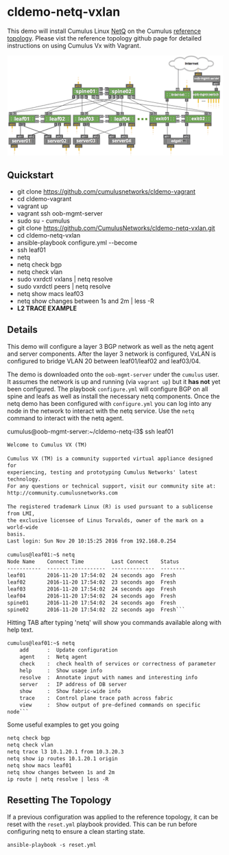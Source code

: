 # cldemo-netq-vxlan

This demo will install Cumulus Linux [NetQ](https://docs.cumulusnetworks.com/display/DOCS/Using+netq+to+Troubleshoot+the+Network) on the Cumulus [reference topology](https://github.com/cumulusnetworks/cldemo-vagrant). Please vist the reference topology github page for detailed instructions on using Cumulus Vx with Vagrant.

![Cumulus Reference Topology](https://github.com/CumulusNetworks/cldemo-vagrant/raw/master/cldemo_topology.png)

Quickstart
------------------------
* git clone https://github.com/cumulusnetworks/cldemo-vagrant
* cd cldemo-vagrant
* vagrant up
* vagrant ssh oob-mgmt-server
* sudo su - cumulus
* git clone https://github.com/CumulusNetworks/cldemo-netq-vxlan.git
* cd cldemo-netq-vxlan
* ansible-playbook configure.yml --become
* ssh leaf01
* netq
* netq check bgp
* netq check vlan
* sudo vxrdctl  vxlans | netq resolve
* sudo vxrdctl  peers | netq resolve
* netq show macs leaf03
* netq show changes between 1s and 2m | less -R
* **L2 TRACE EXAMPLE**

Details
------------------------

This demo will configure a layer 3 BGP network as well as the netq agent and server components. After the layer 3 network is configured, VxLAN is configured to bridge VLAN 20 between leaf01/leaf02 and leaf03/04. 

The demo is downloaded onto the `oob-mgmt-server` under the `cumulus` user. It assumes the network is up and running (via `vagrant up`) but it **has not** yet been configured. The playbook `configure.yml` will configure BGP on all spine and leafs as well as install the necessary netq components. Once the netq demo has been configured with `configure.yml` you can log into any node in the network to interact with the netq service. Use the `netq` command to interact with the netq agent.

cumulus@oob-mgmt-server:~/cldemo-netq-l3$ ssh leaf01

    Welcome to Cumulus VX (TM)

    Cumulus VX (TM) is a community supported virtual appliance designed for
    experiencing, testing and prototyping Cumulus Networks' latest technology.
    For any questions or technical support, visit our community site at:
    http://community.cumulusnetworks.com
    
    The registered trademark Linux (R) is used pursuant to a sublicense from LMI,
    the exclusive licensee of Linus Torvalds, owner of the mark on a world-wide
    basis.
    Last login: Sun Nov 20 10:15:25 2016 from 192.168.0.254
    
    cumulus@leaf01:~$ netq
    Node Name    Connect Time         Last Connect    Status
    -----------  -------------------  --------------  --------
    leaf01       2016-11-20 17:54:02  24 seconds ago  Fresh
    leaf02       2016-11-20 17:54:02  23 seconds ago  Fresh
    leaf03       2016-11-20 17:54:02  24 seconds ago  Fresh
    leaf04       2016-11-20 17:54:02  24 seconds ago  Fresh
    spine01      2016-11-20 17:54:02  24 seconds ago  Fresh
    spine02      2016-11-20 17:54:02  22 seconds ago  Fresh```


Hitting TAB after typing 'netq' will show you commands available along with help text.

    cumulus@leaf01:~$ netq
        add      :  Update configuration
        agent    :  Netq agent
        check    :  check health of services or correctness of parameter
        help     :  Show usage info
        resolve  :  Annotate input with names and interesting info
        server   :  IP address of DB server
        show     :  Show fabric-wide info
        trace    :  Control plane trace path across fabric
        view     :  Show output of pre-defined commands on specific node```

Some useful examples to get you going

    netq check bgp
    netq check vlan
    netq trace l3 10.1.20.1 from 10.3.20.3
    netq show ip routes 10.1.20.1 origin
    netq show macs leaf01
    netq show changes between 1s and 2m
    ip route | netq resolve | less -R

Resetting The Topology
------------------------
If a previous configuration was applied to the reference topology, it can be reset with the `reset.yml` playbook provided. This can be run before configuring netq to ensure a clean starting state.

    ansible-playbook -s reset.yml
